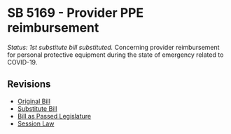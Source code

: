 # SB 5169 - Provider PPE reimbursement
*Status: 1st substitute bill substituted.*
Concerning provider reimbursement for personal protective equipment during the state of emergency related to COVID-19.

## Revisions
* [Original Bill](1/)
* [Substitute Bill](S/)
* [Bill as Passed Legislature](S.PL/)
* [Session Law](S.SL/)